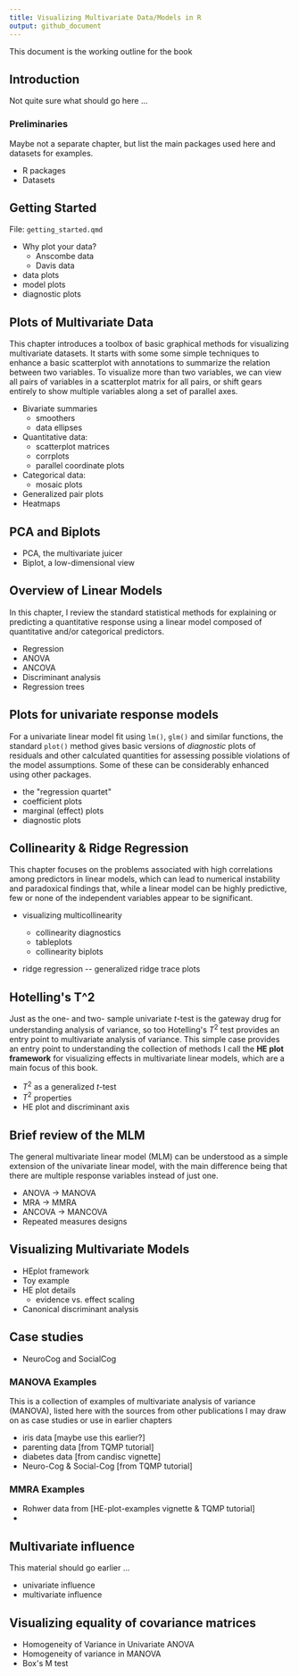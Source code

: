 ```yaml
---
title: Visualizing Multivariate Data/Models in R
output: github_document
---
```


This document is the working outline for the book

## Introduction

Not quite sure what should go here ...

### Preliminaries

Maybe not a separate chapter, but list the main packages used here and datasets for examples.

- R packages
- Datasets

## Getting Started

File: `getting_started.qmd`

- Why plot your data?
  - Anscombe data
  - Davis data
- data plots
- model plots
- diagnostic plots

## Plots of Multivariate Data

This chapter introduces a toolbox of basic graphical methods for visualizing multivariate datasets.
It starts with some some simple techniques to enhance a basic scatterplot with annotations to
summarize the relation between two variables. To visualize more than two variables, we can
view all pairs of variables in a scatterplot matrix for all pairs, or shift gears entirely
to show multiple variables along a set of parallel axes.

- Bivariate summaries
    - smoothers
    - data ellipses
- Quantitative data:
    - scatterplot matrices
    - corrplots
    - parallel coordinate plots
- Categorical data:
    - mosaic plots
- Generalized pair plots
- Heatmaps

## PCA and Biplots

- PCA, the multivariate juicer
- Biplot, a low-dimensional view

## Overview of Linear Models

In this chapter, I review the standard statistical methods for explaining or predicting a quantitative
response using a linear model composed of quantitative and/or categorical predictors.

- Regression
- ANOVA
- ANCOVA
-	Discriminant analysis
-	Regression trees

## Plots for univariate response models

For a univariate linear model fit using `lm()`, `glm()` and similar functions, the standard `plot()`
method gives basic versions of _diagnostic_ plots of residuals and other calculated quantities for assessing
possible violations of the model assumptions.
Some of these can be considerably enhanced using other packages.

- the "regression quartet"
- coefficient plots
- marginal (effect) plots
- diagnostic plots

## Collinearity & Ridge Regression

This chapter focuses on the problems associated with high correlations among predictors in linear models,
which can lead to numerical instability and paradoxical findings that, while a linear model can be highly
predictive, few or none of the independent variables appear to be significant.

- visualizing multicollinearity
  - collinearity diagnostics
  - tableplots
  - collinearity biplots

- ridge regression -- generalized ridge trace plots

## Hotelling's T^2

Just as the one- and two- sample univariate $t$-test is the gateway drug for understanding
analysis of variance, so too Hotelling's $T^2$ test provides an entry point to multivariate analysis of variance. This simple case provides an entry point to understanding the collection of methods
I call the **HE plot framework** for visualizing effects in multivariate linear models, which
are a main focus of this book.

- $T^2$ as a generalized $t$-test
- $T^2$ properties
- HE plot and discriminant axis

## Brief review of the MLM

The general multivariate linear model (MLM) can be understood as a simple extension of the univariate linear model, with the main difference being that there are multiple response variables instead of just one.

- ANOVA -> MANOVA
- MRA -> MMRA
- ANCOVA -> MANCOVA
- Repeated measures designs

## Visualizing Multivariate Models

- HEplot framework
- Toy example
- HE plot details
  - evidence vs. effect scaling
- Canonical discriminant analysis

## Case studies

- NeuroCog and SocialCog

### MANOVA Examples

This is a collection of examples of multivariate analysis of variance (MANOVA), listed here with the sources
from other publications I may draw on as case studies or use in earlier chapters

- iris data [maybe use this earlier?]
- parenting data [from TQMP tutorial]
- diabetes data [from candisc vignette]
- Neuro-Cog & Social-Cog [from TQMP tutorial]

### MMRA Examples

- Rohwer data from [HE-plot-examples vignette & TQMP tutorial]
-   

## Multivariate influence

This material should go earlier ... 

- univariate influence
- multivariate influence

## Visualizing equality of covariance matrices

- Homogeneity of Variance in Univariate ANOVA
- Homogeneity of variance in MANOVA
- Box's M test

